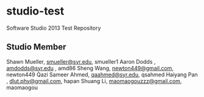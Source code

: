 studio-test
===========

Software Studio 2013 Test Repository

## Studio Member

Shawn Mueller, smueller@syr.edu, smueller1
Aaron Dodds  , amdodds@syr.edu , amd86 
Sheng Wang, newton449@gmail.com, newton449
Qazi Sameer Ahmed, qaahmed@syr.edu, qsahmed
Haiyang Pan , dlut.phy@gmail.com, hapan
Shuang Li, maomaogouzzz@gmail.com, maomaogou  
